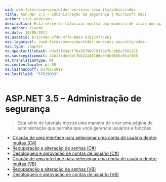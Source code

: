 ```yaml
---
uid: web-forms/overview/older-versions-security/admin/index
title: ASP.NET 3.5 – administração de segurança | Microsoft Docs
author: rick-anderson
description: Esta série de tutoriais mostra uma maneira de criar uma página de administração que permite que você gerencie usuários e funções.
ms.author: riande
ms.date: 10/05/2011
ms.assetid: b715c4ec-6f4b-4f7e-8ee3-b1613477ce61
msc.legacyurl: /web-forms/overview/older-versions-security/admin
msc.type: chapter
ms.openlocfilehash: dde25fe54cf7ba56790979328e7bc8b8a3301226
ms.sourcegitcommit: 24b1f6decbb17bb22a45166e5fdb0845c65af498
ms.translationtype: MT
ms.contentlocale: pt-BR
ms.lasthandoff: 03/01/2019
ms.locfileid: "57019063"
---
```

<a name="aspnet-35---security-administration"></a>ASP.NET 3.5 – Administração de segurança
====================
> Esta série de tutoriais mostra uma maneira de criar uma página de administração que permite que você gerencie usuários e funções.


- [Criação de uma interface para selecionar uma conta de usuário dentre muitas (C#)](building-an-interface-to-select-one-user-account-from-many-cs.md)
- [Recuperação e alteração de senhas (C#)](recovering-and-changing-passwords-cs.md)
- [Desbloqueio e aprovação de contas de usuário (C#)](unlocking-and-approving-user-accounts-cs.md)
- [Criação de uma interface para selecionar uma conta de usuário dentre muitas (VB)](building-an-interface-to-select-one-user-account-from-many-vb.md)
- [Recuperação e alteração de senhas (VB)](recovering-and-changing-passwords-vb.md)
- [Desbloqueio e aprovação de contas de usuário (VB)](unlocking-and-approving-user-accounts-vb.md)
